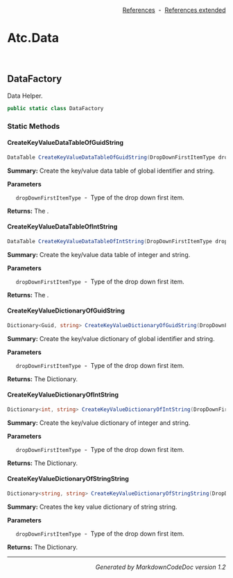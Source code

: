 <div style='text-align: right'>

[References](Index.md)&nbsp;&nbsp;-&nbsp;&nbsp;[References extended](IndexExtended.md)
</div>

# Atc.Data

<br />


## DataFactory
Data Helper.


```csharp
public static class DataFactory
```

### Static Methods


#### CreateKeyValueDataTableOfGuidString

```csharp
DataTable CreateKeyValueDataTableOfGuidString(DropDownFirstItemType dropDownFirstItemType = None)
```
<p><b>Summary:</b> Create the key/value data table of global identifier and string.</p>

<b>Parameters</b>

&nbsp;&nbsp;&nbsp;&nbsp;&nbsp;`dropDownFirstItemType`&nbsp;&nbsp;-&nbsp;&nbsp;Type of the drop down first item.<br />
<p><b>Returns:</b> The .</p>

#### CreateKeyValueDataTableOfIntString

```csharp
DataTable CreateKeyValueDataTableOfIntString(DropDownFirstItemType dropDownFirstItemType = None)
```
<p><b>Summary:</b> Create the key/value data table of integer and string.</p>

<b>Parameters</b>

&nbsp;&nbsp;&nbsp;&nbsp;&nbsp;`dropDownFirstItemType`&nbsp;&nbsp;-&nbsp;&nbsp;Type of the drop down first item.<br />
<p><b>Returns:</b> The .</p>

#### CreateKeyValueDictionaryOfGuidString

```csharp
Dictionary<Guid, string> CreateKeyValueDictionaryOfGuidString(DropDownFirstItemType dropDownFirstItemType = None)
```
<p><b>Summary:</b> Create the key/value dictionary of global identifier and string.</p>

<b>Parameters</b>

&nbsp;&nbsp;&nbsp;&nbsp;&nbsp;`dropDownFirstItemType`&nbsp;&nbsp;-&nbsp;&nbsp;Type of the drop down first item.<br />
<p><b>Returns:</b> The Dictionary.</p>

#### CreateKeyValueDictionaryOfIntString

```csharp
Dictionary<int, string> CreateKeyValueDictionaryOfIntString(DropDownFirstItemType dropDownFirstItemType = None)
```
<p><b>Summary:</b> Create the key/value dictionary of integer and string.</p>

<b>Parameters</b>

&nbsp;&nbsp;&nbsp;&nbsp;&nbsp;`dropDownFirstItemType`&nbsp;&nbsp;-&nbsp;&nbsp;Type of the drop down first item.<br />
<p><b>Returns:</b> The Dictionary.</p>

#### CreateKeyValueDictionaryOfStringString

```csharp
Dictionary<string, string> CreateKeyValueDictionaryOfStringString(DropDownFirstItemType dropDownFirstItemType = None)
```
<p><b>Summary:</b> Creates the key value dictionary of string string.</p>

<b>Parameters</b>

&nbsp;&nbsp;&nbsp;&nbsp;&nbsp;`dropDownFirstItemType`&nbsp;&nbsp;-&nbsp;&nbsp;Type of the drop down first item.<br />
<p><b>Returns:</b> The Dictionary.</p>

<hr /><div style='text-align: right'><i>Generated by MarkdownCodeDoc version 1.2</i></div>
